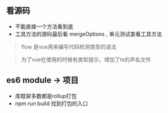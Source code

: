 ## 看源码
- 不能直接一个方法看到底
- 工具方法的源码最后看  mergeOptions , 单元测试查看工具方法

> flow 是vue用来编写代码检测类型的语法

> 为了vue在使用的时候有类型提示，增加了ts的声名文件

## es6 module -> 项目
- 库框架多数都是rollup打包
- npm run build  找到打包的入口
